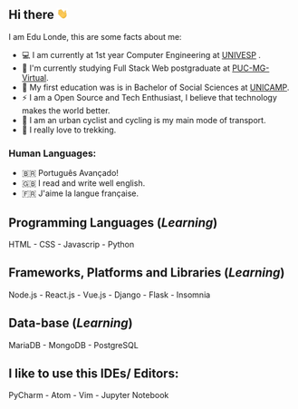 ## Hi there <img src="hands-wave.gif" width="4%" height="4%"/>

I am Edu Londe, this are some facts about me:

- 💻 I am currently at 1st year Computer Engineering at [UNIVESP](https://univesp.br/) .
- 🚀 I'm currently studying Full Stack Web postgraduate at [PUC-MG-Virtual](https://www.pucminas.br/PucVirtual/Paginas/default.aspx).
- 🌱 My first education was is in Bachelor of Social Sciences at [UNICAMP](https://www.unicamp.br/unicamp/).
- ⚡ I am a Open Source and Tech Enthusiast, I believe that technology makes the world better.
- 🚴 I am an urban cyclist and cycling is my main mode of transport. 
- 🌄 I really love to trekking.

### Human Languages:
- :brazil: Português Avançado! 
- 🇬🇧 I read and write well english.
- 🇫🇷 J'aime la langue française. 


## Programming Languages (_Learning_)
HTML - CSS - Javascrip - Python
  
## Frameworks, Platforms and Libraries (_Learning_)
Node.js - React.js - Vue.js - Django - Flask - Insomnia

## Data-base (_Learning_)
MariaDB - MongoDB - PostgreSQL

## I like to use this IDEs/ Editors:
PyCharm - Atom - Vim - Jupyter Notebook

<!-- 
## Also find me at:
![GitLab](https://img.shields.io/badge/gitlab-%23181717.svg?style=for-the-badge&logo=gitlab&logoColor=white) -> link
![Gmail](https://img.shields.io/badge/Gmail-D14836?style=for-the-badge&logo=gmail&logoColor=white) -> link
![Reddit](https://img.shields.io/badge/Reddit-FF4500?style=for-the-badge&logo=reddit&logoColor=white) -> link
![Telegram](https://img.shields.io/badge/Telegram-2CA5E0?style=for-the-badge&logo=telegram&logoColor=white) -> link
 -->
